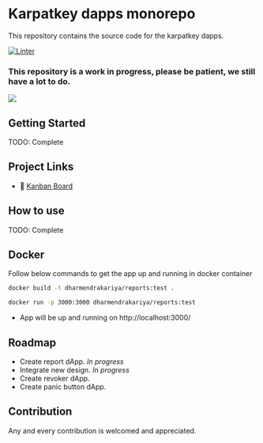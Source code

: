 # Karpatkey dapps monorepo

This repository contains the source code for the karpatkey dapps.

[![Linter](https://github.com/KarpatkeyDAO/karpatkey-dapps-monorepo/workflows/linter/badge.svg)](https://github.com/KarpatkeyDAO/karpatkey-dapps-monorepo/actions?query=workflow%3Alinter)

### This repository is a work in progress, please be patient, we still have a lot to do.

<img src="https://media.giphy.com/media/v1.Y2lkPTc5MGI3NjExMWUxMWE4MGQyNjBhMjJhZDdmNzA5NGYyNTZmZmI4NzhlNjdkMzQ0NSZlcD12MV9pbnRlcm5hbF9naWZzX2dpZklkJmN0PWc/Sm9AfJRiZofjlrkAAl/giphy.gif"/>


## Getting Started

TODO: Complete

## Project Links
- 📰 [Kanban Board](https://github.com/orgs/KarpatkeyDAO/projects/1)

## How to use
TODO: Complete

## Docker

Follow below commands to get the app up and running in docker container

```bash
docker build -t dharmendrakariya/reports:test .
```

```bash
docker run -p 3000:3000 dharmendrakariya/reports:test
```

- App will be up and running on http://localhost:3000/

## Roadmap
- Create report dApp. *In progress*
- Integrate new design. *In progress*
- Create revoker dApp.
- Create panic button dApp.

## Contribution
Any and every contribution is welcomed and appreciated.
